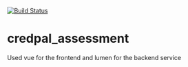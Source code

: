 [![Build Status](https://travis-ci.org/DublinGreen/credpal_assessment.svg?branch=development)](https://travis-ci.org/DublinGreen/credpal_assessment)

# credpal_assessment
Used vue for the frontend and lumen for the backend service
